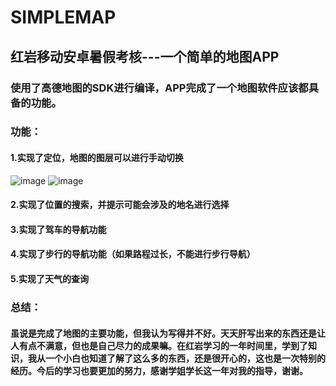 # **SIMPLEMAP**
## 红岩移动安卓暑假考核---一个简单的地图APP
### 使用了高德地图的SDK进行编译，APP完成了一个地图软件应该都具备的功能。
### 功能：
#### 1.实现了定位，地图的图层可以进行手动切换
![image](https://github.com/https://github.com/MIKE-MILK/SIMPLEMAP/blob/master/Gif/Video_20200721_022115_901.gif)
![image](https://github.com/https://github.com/MIKE-MILK/SIMPLEMAP/blob/master/Gif/Video_20200721_044216_905.gif)
#### 2.实现了位置的搜索，并提示可能会涉及的地名进行选择
#### 3.实现了驾车的导航功能
#### 4.实现了步行的导航功能（如果路程过长，不能进行步行导航）
#### 5.实现了天气的查询
### 总结：
#### 虽说是完成了地图的主要功能，但我认为写得并不好。天天肝写出来的东西还是让人有点不满意，但也是自己尽力的成果嘛。在红岩学习的一年时间里，学到了知识，我从一个小白也知道了解了这么多的东西，还是很开心的，这也是一次特别的经历。今后的学习也要更加的努力，感谢学姐学长这一年对我的指导，谢谢。
